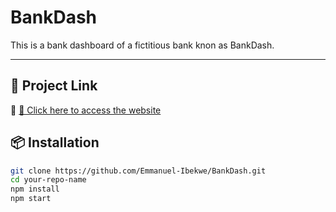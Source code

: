 # BankDash

This is a bank dashboard of a fictitious bank knon as BankDash.

---

## 🚀 Project Link

🔗 <a href="https://bankdashdashboard.netlify.app/" target="_blank">🔗 Click here to access the website</a>

## 📦 Installation

```bash
git clone https://github.com/Emmanuel-Ibekwe/BankDash.git
cd your-repo-name
npm install
npm start
